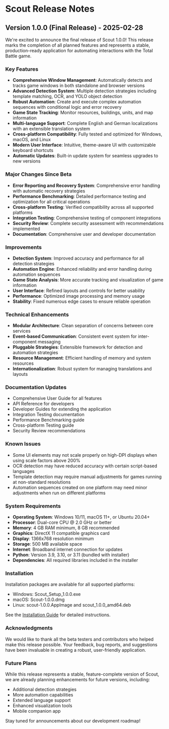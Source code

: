 # Scout Release Notes

## Version 1.0.0 (Final Release) - 2025-02-28

We're excited to announce the final release of Scout 1.0.0! This release marks the completion of all planned features and represents a stable, production-ready application for automating interactions with the Total Battle game.

### Key Features

- **Comprehensive Window Management**: Automatically detects and tracks game windows in both standalone and browser versions
- **Advanced Detection System**: Multiple detection strategies including template matching, OCR, and YOLO object detection
- **Robust Automation**: Create and execute complex automation sequences with conditional logic and error recovery
- **Game State Tracking**: Monitor resources, buildings, units, and map information
- **Multi-language Support**: Complete English and German localizations with an extensible translation system
- **Cross-platform Compatibility**: Fully tested and optimized for Windows, macOS, and Linux
- **Modern User Interface**: Intuitive, theme-aware UI with customizable keyboard shortcuts
- **Automatic Updates**: Built-in update system for seamless upgrades to new versions

### Major Changes Since Beta

- **Error Reporting and Recovery System**: Comprehensive error handling with automatic recovery strategies
- **Performance Benchmarking**: Detailed performance testing and optimization for all critical operations
- **Cross-platform Testing**: Verified compatibility across all supported platforms
- **Integration Testing**: Comprehensive testing of component integrations
- **Security Review**: Complete security assessment with recommendations implemented
- **Documentation**: Comprehensive user and developer documentation

### Improvements

- **Detection System**: Improved accuracy and performance for all detection strategies
- **Automation Engine**: Enhanced reliability and error handling during automation sequences
- **Game State Analysis**: More accurate tracking and visualization of game information
- **User Interface**: Refined layouts and controls for better usability
- **Performance**: Optimized image processing and memory usage
- **Stability**: Fixed numerous edge cases to ensure reliable operation

### Technical Enhancements

- **Modular Architecture**: Clean separation of concerns between core services
- **Event-based Communication**: Consistent event system for inter-component messaging
- **Pluggable Strategies**: Extensible framework for detection and automation strategies
- **Resource Management**: Efficient handling of memory and system resources
- **Internationalization**: Robust system for managing translations and layouts

### Documentation Updates

- Comprehensive User Guide for all features
- API Reference for developers
- Developer Guides for extending the application
- Integration Testing documentation
- Performance Benchmarking guide
- Cross-platform Testing guide
- Security Review recommendations

### Known Issues

- Some UI elements may not scale properly on high-DPI displays when using scale factors above 200%
- OCR detection may have reduced accuracy with certain script-based languages
- Template detection may require manual adjustments for games running at non-standard resolutions
- Automation sequences created on one platform may need minor adjustments when run on different platforms

### System Requirements

- **Operating System**: Windows 10/11, macOS 11+, or Ubuntu 20.04+
- **Processor**: Dual-core CPU @ 2.0 GHz or better
- **Memory**: 4 GB RAM minimum, 8 GB recommended
- **Graphics**: DirectX 11 compatible graphics card
- **Display**: 1366x768 resolution minimum
- **Storage**: 500 MB available space
- **Internet**: Broadband internet connection for updates
- **Python**: Version 3.9, 3.10, or 3.11 (bundled with installer)
- **Dependencies**: All required libraries included in the installer

### Installation

Installation packages are available for all supported platforms:
- Windows: Scout_Setup_1.0.0.exe
- macOS: Scout-1.0.0.dmg
- Linux: scout-1.0.0.AppImage and scout_1.0.0_amd64.deb

See the [Installation Guide](user_guide/installation.md) for detailed instructions.

### Acknowledgments

We would like to thank all the beta testers and contributors who helped make this release possible. Your feedback, bug reports, and suggestions have been invaluable in creating a robust, user-friendly application.

### Future Plans

While this release represents a stable, feature-complete version of Scout, we are already planning enhancements for future versions, including:

- Additional detection strategies
- More automation capabilities
- Extended language support
- Enhanced visualization tools
- Mobile companion app

Stay tuned for announcements about our development roadmap! 